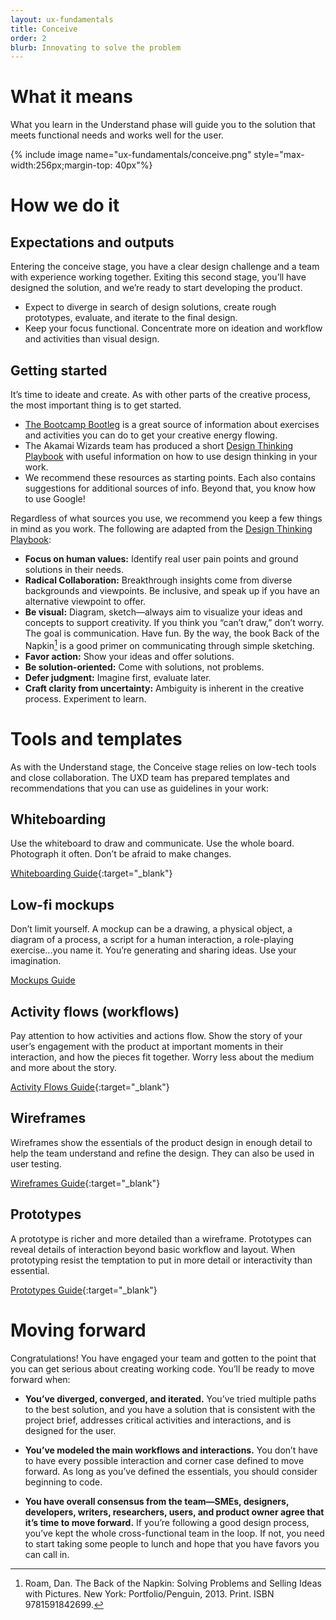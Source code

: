 ```yaml
---
layout: ux-fundamentals
title: Conceive
order: 2
blurb: Innovating to solve the problem
---
```

# What it means
What you learn  in the Understand phase will guide you to the solution that meets functional needs and works well for the user.

{% include image name="ux-fundamentals/conceive.png" style="max-width:256px;margin-top: 40px"%}

# How we do it
## Expectations and outputs
Entering the conceive stage, you have a clear design challenge and a team with  experience working together. Exiting this second stage, you’ll have designed the solution, and we’re ready to start developing the product.
- Expect to diverge in search of design solutions, create rough prototypes, evaluate, and iterate to the final design.
- Keep your focus functional. Concentrate more on ideation and workflow and activities than visual design.

## Getting started
It’s time to ideate and create. As with other parts of the creative process, the most important thing is to get started.
- [The Bootcamp Bootleg](https://dschool.stanford.edu/s/METHODCARDS-v3-slim.pdf) is a great source of information about exercises and activities you can do to get your creative energy flowing.
- The Akamai Wizards team has produced a short [Design Thinking Playbook](https://ac.akamai.com/community/enterprise/akamai-wizards) with useful information on how to use design thinking in your work.
- We recommend these resources as starting points. Each also contains suggestions for additional sources of info. Beyond that, you know how to use Google!

Regardless of what sources you use, we recommend you keep a few things in mind as you work. The following are adapted from the [Design Thinking Playbook](https://ac.akamai.com/community/enterprise/akamai-wizards):

- **Focus on human values:**
Identify real user pain points and ground solutions in their needs.
- **Radical Collaboration:**
Breakthrough insights come from diverse backgrounds and viewpoints. Be inclusive, and speak up if you have an alternative viewpoint to offer.
- **Be visual:**
Diagram, sketch—always aim to visualize your ideas and concepts to support creativity. If you think you “can’t draw,” don’t worry. The goal is communication. Have fun. By the way, the book Back of the Napkin[^1] is a good primer on communicating through simple sketching.
- **Favor action:**
Show your ideas and offer solutions.
- **Be solution-oriented:**
Come with solutions, not problems.
- **Defer judgment:**
Imagine first, evaluate later.
- **Craft clarity from uncertainty:**
Ambiguity is inherent in the creative process. Experiment to learn.

# Tools and templates
As with the Understand stage, the Conceive stage relies on low-tech tools and close collaboration. The UXD team has prepared templates and recommendations that you can use as guidelines in your work:

## Whiteboarding
Use the whiteboard to draw and communicate. Use the whole board. Photograph it often. Don’t be afraid to make changes.

[Whiteboarding Guide](/downloads/Whiteboarding.pdf){:target="_blank"}

## Low-fi mockups
Don’t limit yourself. A mockup can be a drawing, a physical object, a diagram of a process, a script for a human interaction, a role-playing exercise...you name it. You’re generating and sharing ideas. Use your imagination.

[Mockups Guide](/resources/downloads/)

## Activity flows (workflows)
Pay attention to how  activities and actions flow. Show the story of your user’s engagement with the product at important moments in their interaction, and how the pieces fit together. Worry less about the medium and more about the story.

[Activity Flows Guide](/downloads/Workflows.pdf){:target="_blank"}

## Wireframes
Wireframes show the essentials of the product design in enough detail to help the team understand and refine the design. They can also be used in user testing.

[Wireframes Guide](/downloads/Wireframes.pdf){:target="_blank"}

## Prototypes
A prototype is richer and more detailed than a wireframe. Prototypes can reveal details of interaction beyond basic workflow and layout. When prototyping resist the temptation to put in more detail or interactivity than essential.

[Prototypes Guide](/downloads/Prototype.pdf){:target="_blank"}

# Moving forward
Congratulations! You have engaged your team and gotten to the point that you can get serious about creating working code. You’ll be ready to move forward when:

- **You’ve diverged, converged, and iterated.** You’ve tried multiple paths to the best solution, and you have a solution that is consistent with the project brief, addresses critical activities and interactions, and is designed for the user.

- **You’ve modeled the main workflows and interactions.** You don’t have to have every possible interaction and corner case defined to move forward. As long as you’ve defined the essentials, you should consider beginning to code.

- **You have overall consensus from the team—SMEs, designers, developers, writers, researchers, users, and product owner agree that it’s time to move forward.** If you’re following a good design process, you’ve kept the whole cross-functional team in the loop. If not, you need to start taking some people to lunch and hope that you have favors you can call in.





[^1]: Roam, Dan. The Back of the Napkin: Solving Problems and Selling Ideas with Pictures. New York: Portfolio/Penguin, 2013. Print. ISBN 9781591842699.
